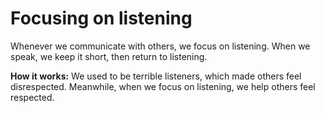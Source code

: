 # Focusing on listening 
Whenever we communicate with others, we focus on listening. When we speak, we keep it short, then return to listening.  

**How it works:** We used to be terrible listeners, which made others feel disrespected. Meanwhile, when we focus on listening, we help others feel respected.    
